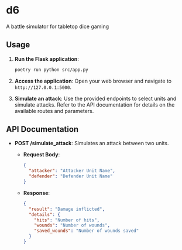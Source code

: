 # d6

A battle simulator for tabletop dice gaming

## Usage

1. **Run the Flask application**:

   ```bash
   poetry run python src/app.py
   ```

2. **Access the application**:
   Open your web browser and navigate to `http://127.0.0.1:5000`.

3. **Simulate an attack**:
   Use the provided endpoints to select units and simulate attacks. Refer to the API documentation for details on the available routes and parameters.

## API Documentation

- **POST /simulate_attack**: Simulates an attack between two units.
  - **Request Body**:

    ```json
    {
      "attacker": "Attacker Unit Name",
      "defender": "Defender Unit Name"
    }
    ```

  - **Response**:

    ```json
    {
      "result": "Damage inflicted",
      "details": {
        "hits": "Number of hits",
        "wounds": "Number of wounds",
        "saved_wounds": "Number of wounds saved"
      }
    }
    ```

